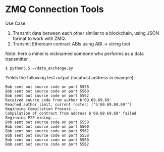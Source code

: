 # ZMQ Connection Tools

Use Case:
1. Transmit data between each other similar to a blockchain, using JSON format to work with ZMQ. 
2. Transmit Ethereum contract ABIs using ABI -> string tool

Note: here a miner is nicknamed someone who performs as a data transmitter. 
~~~~~~ 
$ python3.5 ~/data_exchange.py
~~~~~~
Yields the following test output (locahost address in example):
~~~~~~
Bob sent out source code on port 5558
Bob sent out source code on port 5560
Bob sent out source code on port 5562
Received source code from author b'69.69.69.69'
Reached author limit, current roster: ["b'69.69.69.69'"]
Beginning Compilation Process...
Compilation of contract from address b'69.69.69.69' failed
Beginning P2P mining...
Bob sent out source code on port 5558
Bob sent out source code on port 5560
Bob sent out source code on port 5562
Bob sent out source code on port 5558
Bob sent out source code on port 5560
Bob sent out source code on port 5562
~~~~~~
